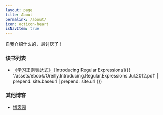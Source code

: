 ```yaml
---
layout: page
title: About
permalink: /about/
icon: octicon-heart
isNavItem: true
---
```


自我介绍什么的，最讨厌了！

### 读书列表

- [《学习正则表达式》](http://book.douban.com/subject/22601258/) [Introducing Regular Expressions]({{ '/assets/ebook/Oreilly.Introducing.Regular.Expressions.Jul.2012.pdf' | prepend: site.baseurl | prepend: site.url }})



### 其他博客
- [博客园](http://icejoywoo.cnblogs.com/)
